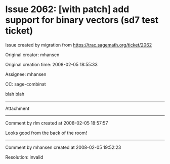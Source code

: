 # Issue 2062: [with patch] add support for binary vectors (sd7 test ticket)

Issue created by migration from https://trac.sagemath.org/ticket/2062

Original creator: mhansen

Original creation time: 2008-02-05 18:55:33

Assignee: mhansen

CC:  sage-combinat

blah blah


---

Attachment


---

Comment by rlm created at 2008-02-05 18:57:57

Looks good from the back of the room!


---

Comment by mhansen created at 2008-02-05 19:52:23

Resolution: invalid
